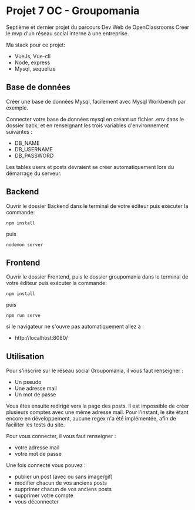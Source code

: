 # Projet 7 OC - Groupomania

Septième et dernier projet du parcours Dev Web de OpenClassrooms
Créer le mvp d'un réseau social interne à une entreprise.

Ma stack pour ce projet:

- VueJs, Vue-cli
- Node, express
- Mysql, sequelize

## Base de données

Créer une base de données Mysql, facilement avec Mysql Workbench par exemple.

Connecter votre base de données mysql en créant un fichier .env dans le dossier back, et en renseignant les trois variables d'environnement suivantes :

- DB_NAME
- DB_USERNAME
- DB_PASSWORD

Les tables users et posts devraient se créer automatiquement lors du démarrage du serveur.

## Backend

Ouvrir le dossier Backend dans le terminal de votre éditeur puis exécuter la commande:

    npm install

puis

    nodemon server

## Frontend

Ouvrir le dossier Frontend, puis le dossier groupomania dans le terminal de votre éditeur puis exécuter la commande:

    npm install

puis

    npm run serve

si le navigateur ne s'ouvre pas automatiquement allez à :

- http://localhost:8080/

## Utilisation

Pour s'inscrire sur le réseau social Groupomania, il vous faut renseigner :

- Un pseudo
- Une adresse mail
- Un mot de passe

Vous êtes ensuite redirigé vers la page des posts.
Il est impossible de créer plusieurs comptes avec une même adresse mail.
Pour l'instant, le site étant encore en développement, aucune regex n'a été implémentée, afin de faciliter les tests du site.

Pour vous connecter, il vous faut renseigner :

- votre adresse mail
- votre mot de passe

Une fois connecté vous pouvez :

- publier un post (avec ou sans image/gif)
- modifier chacun de vos anciens posts
- supprimer chacun de vos anciens posts
- supprimer votre compte
- vous déconnecter
